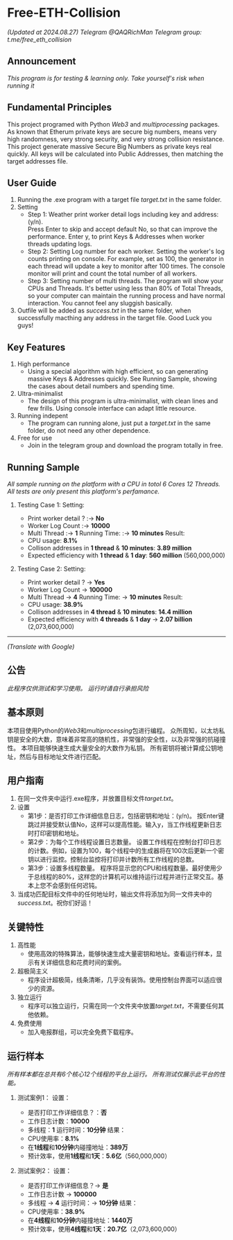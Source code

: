 # Free-ETH-Collision
*(Updated at 2024.08.27)*
*Telegram @QAQRichMan*
*Telegram group: t.me/free_eth_collision*

## Announcement
*This program is for testing & learning only.*
*Take yourself's risk when running it*

## Fundamental Principles
This project programed with Python *Web3* and *multiprocessing* packages.
As known that Etherum private keys are secure big numbers, means very high randomness, very strong security, and very strong collision resistance.
This project generate massive Secure Big Numbers as private keys real quickly.
All keys will be calculated into Public Addresses, then matching the target addresses file.

## User Guide
1. Running the .exe program with a target file *target.txt* in the same folder.
2. Setting
    - Step 1: Weather print worker detail logs including key and address: (y/n).  
        Press Enter to skip and accept default No, so that can improve the performance. Enter y, to print Keys & Addresses when worker threads updating logs.
    - Step 2: Setting Log number for each worker. 
        Setting the worker's log counts printing on console. For example, set as 100, the generator in each thread will update a key to monitor after 100 times. The console monitor will print and count the total number of all workers. 
    - Step 3: Setting number of multi threads. 
        The program will show your CPUs and Threads. It's better using less than 80% of Total Threads, so your computer can maintain the running process and have normal interaction. You cannot feel any sluggish basically.
3. Outfile will be added as *success.txt* in the same folder, when successfully macthing any address in the target file. Good Luck you guys!

## Key Features
1. High performance
    - Using a special algorithm with high efficient, so can generating massive Keys & Addresses quickly. See Running Sample, showing the cases about detail numbers and spending time.
2. Ultra-minimalist 
    - The design of this program is ultra-minimalist, with clean lines and few frills. Using console interface can adapt little resource.
3. Running indepent
    - The program can running alone, just put a *target.txt* in the same folder, do not need any other dependence.
4. Free for use
    - Join in the telegram group and download the program totally in free.


## Running Sample
*All sample running on the platform with a CPU in totol 6 Cores 12 Threads.*
*All tests are only present this platform's perfamance.*

1. Testing Case 1: 
    Setting:
    - Print worker detail ? :-> **No**
    - Worker Log Count :-> **10000**
    - Multi Thread :-> **1**
    Running Time: :-> **10 minutes**
    Result:
    - CPU usage: **8.1%**
    - Collison addresses in **1 thread** & **10 minutes**: **3.89 million**
    - Expected efficiency with **1 thread** & **1 day**: **560 million** (560,000,000)

2. Testing Case 2: 
    Setting:
    - Print worker detail ? -> **Yes**
    - Worker Log Count -> **100000**
    - Multi Thread -> **4**
    Running Time: -> **10 minutes**
    Result:
    - CPU usage: **38.9%**
    - Collison addresses in **4 thread** & **10 minutes**: **14.4 million**
    - Expected efficiency with **4 threads** & **1 day** -> **2.07 billion** (2,073,600,000)


---
*(Translate with Google)*

## 公告
*此程序仅供测试和学习使用。*
*运行时请自行承担风险*

## 基本原则
本项目使用Python的*Web3*和*multiprocessing*包进行编程。
众所周知，以太坊私钥是安全的大数，意味着非常高的随机性，非常强的安全性，以及非常强的抗碰撞性。
本项目能够快速生成大量安全的大数作为私钥。
所有密钥将被计算成公钥地址，然后与目标地址文件进行匹配。

## 用户指南
1. 在同一文件夹中运行.exe程序，并放置目标文件*target.txt*。
2. 设置
    - 第1步：是否打印工作详细信息日志，包括密钥和地址：(y/n)。
        按Enter键跳过并接受默认值No，这样可以提高性能。输入y，当工作线程更新日志时打印密钥和地址。
    - 第2步：为每个工作线程设置日志数量。
        设置工作线程在控制台打印日志的计数。例如，设置为100，每个线程中的生成器将在100次后更新一个密钥以进行监控。控制台监控将打印并计数所有工作线程的总数。
    - 第3步：设置多线程数量。
        程序将显示您的CPU和线程数量。最好使用少于总线程的80%，这样您的计算机可以维持运行过程并进行正常交互。基本上您不会感到任何迟钝。
3. 当成功匹配目标文件中的任何地址时，输出文件将添加为同一文件夹中的*success.txt*。祝你们好运！

## 关键特性
1. 高性能
    - 使用高效的特殊算法，能够快速生成大量密钥和地址。查看运行样本，显示有关详细信息和花费时间的案例。
2. 超极简主义
    - 程序设计超极简，线条清晰，几乎没有装饰。使用控制台界面可以适应很少的资源。
3. 独立运行
    - 程序可以独立运行，只需在同一个文件夹中放置*target.txt*，不需要任何其他依赖。
4. 免费使用
    - 加入电报群组，可以完全免费下载程序。

## 运行样本
*所有样本都在总共有6个核心12个线程的平台上运行。*
*所有测试仅展示此平台的性能。*

1. 测试案例1：
    设置：
    - 是否打印工作详细信息？：**否**
    - 工作日志计数：**10000**
    - 多线程：**1**
    运行时间：**10分钟**
    结果：
    - CPU使用率：**8.1%**
    - 在**1线程**和**10分钟**内碰撞地址：**389万**
    - 预计效率，使用**1线程**和**1天**：**5.6亿**（560,000,000）

2. 测试案例2：
    设置：
    - 是否打印工作详细信息？-> **是**
    - 工作日志计数 -> **100000**
    - 多线程 -> **4**
    运行时间：-> **10分钟**
    结果：
    - CPU使用率：**38.9%**
    - 在**4线程**和**10分钟**内碰撞地址：**1440万**
    - 预计效率，使用**4线程**和**1天**：**20.7亿**（2,073,600,000）



